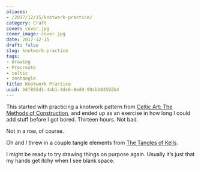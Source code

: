 ```yaml
---
aliases:
- /2017/12/15/knotwork-practice/
category: Craft
cover: cover.jpg
cover_image: cover.jpg
date: 2017-12-15
draft: false
slug: knotwork-practice
tags:
- drawing
- Procreate
- celtic
- zentangle
title: Knotwork Practice
uuid: b6f805d1-4ab1-4dc6-8ed9-99cbb03502b4
---
```


[Celtic Art: The Methods of Construction]: https://www.goodreads.com/book/show/618205.Celtic_Art

This started with practicing a knotwork pattern from [Celtic Art: The Methods of
Construction][], and ended up as an exercise in how long I could add stuff
before I got bored. Thirteen hours. Not bad.

Not in a row, of course.

[The Tangles of Kells]: https://www.goodreads.com/book/show/26311641-the-tangles-of-kells

Oh and I threw in a couple tangle elements from [The Tangles of Kells][].

I might be ready to try drawing things on purpose again. Usually it’s just that
my hands get itchy when I see blank space.